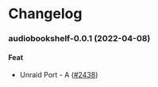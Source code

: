 # Changelog<br>


<a name="audiobookshelf-0.0.1"></a>
### audiobookshelf-0.0.1 (2022-04-08)

#### Feat

* Unraid Port - A ([#2438](https://github.com/truecharts/apps/issues/2438))
